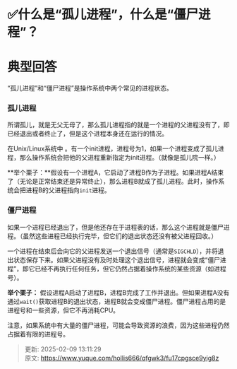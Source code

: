 # ✅什么是“孤儿进程”，什么是“僵尸进程”？

# 典型回答


“孤儿进程”和“僵尸进程”是操作系统中两个常见的进程状态。



### 孤儿进程


所谓孤儿，就是无父无母了，那么孤儿进程指的就是一个进程的父进程没有了，即已经退出或者终止了，但是这个进程本身还在运行的情况。



 在Unix/Linux系统中 。有一个init进程，进程号为1，如果一个进程变成了孤儿进程，那么操作系统会把他的父进程重新指定为init进程。（就像是孤儿院一样。）



**举个栗子：**假设有一个进程A，它启动了进程B作为子进程。如果进程A结束了（无论是正常结束还是异常终止），那么进程B就成了孤儿进程。此时，操作系统会把进程B的父进程指向`init`进程。  



### 僵尸进程


如果一个进程已经退出了，但是他还存在于进程表的话，那么这个进程就是僵尸进程。（虽然这些进程已经执行完毕，但它们的退出状态还没有被父进程回收。）



一个进程在结束后会向它的父进程发送一个退出信号（通常是`SIGCHLD`），并将退出状态保存下来。如果父进程没有及时处理这个退出信号，进程就会变成“僵尸进程”，即它已经不再执行任何任务，但它仍然占据着操作系统的某些资源（如进程号）。



**举个栗子：** 假设进程A启动了进程B，进程B完成了工作并退出。但如果进程A没有通过`wait()`获取进程B的退出状态，进程B就会变成僵尸进程。僵尸进程占用的是进程号和一些资源，但它不再消耗CPU。



 注意，如果系统中有大量的僵尸进程，可能会导致资源的浪费，因为这些进程仍然占据着有限的进程号。  



> 更新: 2025-02-09 13:11:29  
> 原文: <https://www.yuque.com/hollis666/qfgwk3/fu17cpgsce9yig8z>